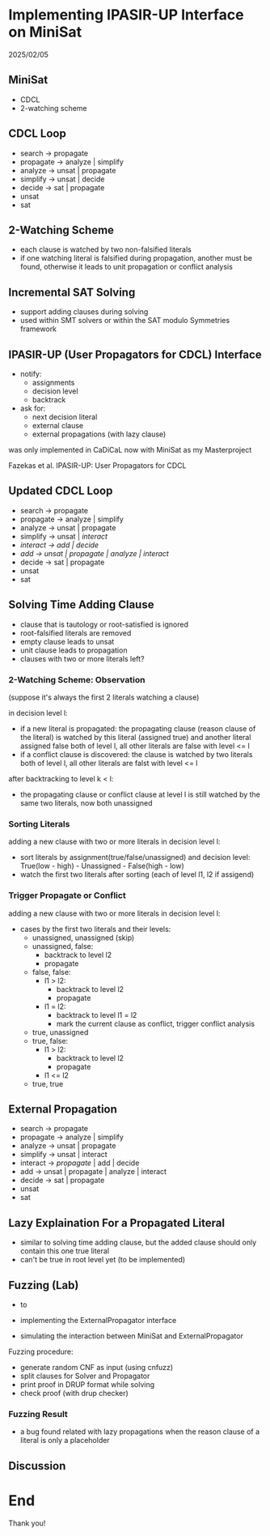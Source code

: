 # Implementing IPASIR-UP Interface on MiniSat

2025/02/05

## MiniSat

- CDCL
- 2-watching scheme

## CDCL Loop

- search -> propagate
- propagate -> analyze | simplify
- analyze -> unsat | propagate
- simplify -> unsat | decide
- decide -> sat | propagate
- unsat
- sat

## 2-Watching Scheme

- each clause is watched by two non-falsified literals
- if one watching literal is falsified during propagation, another must be found, otherwise it leads to unit propagation or conflict analysis

## Incremental SAT Solving

- support adding clauses during solving
- used within SMT solvers or within the SAT modulo Symmetries framework 

## IPASIR-UP (User Propagators for CDCL) Interface

- notify:
  - assignments
  - decision level
  - backtrack
- ask for:
  - next decision literal
  - external clause
  - external propagations (with lazy clause)

was only implemented in CaDiCaL
now with MiniSat as my Masterproject

Fazekas et al. IPASIR-UP: User Propagators for CDCL

## Updated CDCL Loop

- search -> propagate
- propagate -> analyze | simplify
- analyze -> unsat | propagate
- simplify -> unsat | *interact*
- *interact -> add | decide*
- *add -> unsat | propagate | analyze | interact*
- decide -> sat | propagate
- unsat
- sat

## Solving Time Adding Clause

- clause that is tautology or root-satisfied is ignored
- root-falsified literals are removed
- empty clause leads to unsat
- unit clause leads to propagation
- clauses with two or more literals left?

### 2-Watching Scheme: Observation

(suppose it's always the first 2 literals watching a clause)

in decision level l:
- if a new literal is propagated: the propagating clause (reason clause of the literal) is watched by this literal (assigned true) and another literal assigned false both of level l, all other literals are false with level <= l
- if a conflict clause is discovered: the clause is watched by two literals both of level l, all other literals are falst with level <= l

after backtracking to level k < l:
- the propagating clause or conflict clause at level l is still watched by the same two literals, now both unassigned

### Sorting Literals

adding a new clause with two or more literals in decision level l:
- sort literals by assignment(true/false/unassigned) and decision level: True(low - high) - Unassigned - False(high - low)
- watch the first two literals after sorting (each of level l1, l2 if assigend)

### Trigger Propagate or Conflict

adding a new clause with two or more literals in decision level l:
- cases by the first two literals and their levels:
  - unassigned, unassigned (skip)
  - unassigned, false:
    - backtrack to level l2
    - propagate
  - false, false:
    - l1 > l2:
      - backtrack to level l2
      - propagate
    - l1 = l2:
      - backtrack to level l1 = l2
      - mark the current clause as conflict, trigger conflict analysis
  - true, unassigned
  - true, false:
    - l1 > l2:
      - backtrack to level l2
      - propagate
    - l1 <= l2
  - true, true

## External Propagation

- search -> propagate
- propagate -> analyze | simplify
- analyze -> unsat | propagate
- simplify -> unsat | interact
- interact -> *propagate* | add | decide
- add -> unsat | propagate | analyze | interact
- decide -> sat | propagate
- unsat
- sat

## Lazy Explaination For a Propagated Literal

- similar to solving time adding clause, but the added clause should only contain this one true literal
- can't be true in root level yet (to be implemented)

## Fuzzing (Lab)

- to 

- implementing the ExternalPropagator interface
- simulating the interaction between MiniSat and ExternalPropagator

Fuzzing procedure:
- generate random CNF as input (using cnfuzz)
- split clauses for Solver and Propagator
- print proof in DRUP format while solving
- check proof (with drup checker)

### Fuzzing Result

- a bug found related with lazy propagations when the reason clause of a literal is only a placeholder

## Discussion

# End

Thank you!
